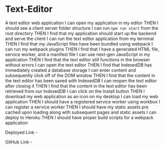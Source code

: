 # Text-Editor

A text editor web application
I can open my application in my editor
THEN I should see a client server folder structure
I can run `npm run start` from the root directory
THEN I find that my application should start up the backend and serve the client
I can run the text editor application from my terminal
THEN I find that my JavaScript files have been bundled using webpack
I can run my webpack plugins
THEN I find that I have a generated HTML file, service worker, and a manifest file
I can use next-gen JavaScript in my application
THEN I find that the text editor still functions in the browser without errors
I can open the text editor
THEN I find that IndexedDB has immediately created a database storage
I can enter content and subsequently click off of the DOM window
THEN I find that the content in the text editor has been saved with IndexedDB
I can reopen the text editor after closing it
THEN I find that the content in the text editor has been retrieved from our IndexedDB
I can click on the Install button
THEN I download my web application as an icon on my desktop
I can load my web application
THEN I should have a registered service worker using workbox
I can register a service worker
THEN I should have my static assets pre cached upon loading along with subsequent pages and static assets
I can deploy to Heroku
THEN I should have proper build scripts for a webpack application


Deployed Link -

GitHub Link - 